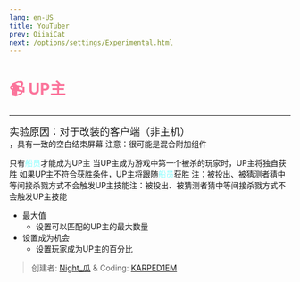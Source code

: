 ```yaml
---
lang: en-US
title: YouTuber
prev: OiiaiCat
next: /options/settings/Experimental.html
---
```


# <font color=#fb749b>📹 <b>UP主</b></font> <Badge text="Addon" type="tip" vertical="middle"/>

***

<font size=4em>实验原因：对于改装的客户端（非主机）</font><br>，具有一致的空白结束屏幕
注意：很可能是混合附加组件

只有<font color=#8cffff>船员</font>才能成为UP主 当UP主成为游戏中第一个被杀的玩家时，UP主将独自获胜 如果UP主不符合获胜条件，UP主将跟随<font color=#8cffff>船员</font>获胜 注：被投出、被猜测者猜中等间接杀戮方式不会触发UP主技能注：被投出、被猜测者猜中等间接杀戮方式不会触发UP主技能

- 最大值
  - 设置可以匹配的UP主的最大数量
- 设置成为机会
  - 设置玩家成为UP主的百分比

> 创建者: [Night_瓜](https://space.bilibili.com/1638639993) & Coding: [KARPED1EM](https://github.com/KARPED1EM)
